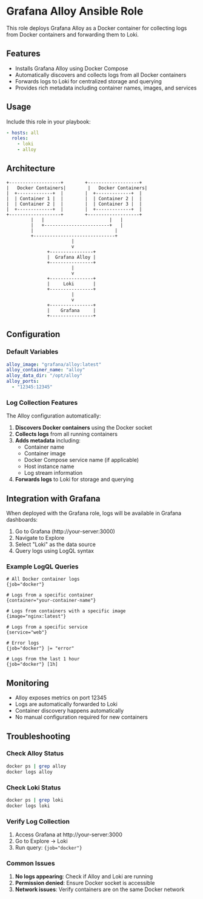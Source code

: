 # Grafana Alloy Ansible Role

This role deploys Grafana Alloy as a Docker container for collecting logs from Docker containers and forwarding them to Loki.

## Features
- Installs Grafana Alloy using Docker Compose
- Automatically discovers and collects logs from all Docker containers
- Forwards logs to Loki for centralized storage and querying
- Provides rich metadata including container names, images, and services

## Usage
Include this role in your playbook:
```yaml
- hosts: all
  roles:
    - loki
    - alloy
```

## Architecture

```
+-------------------+        +-------------------+
|   Docker Containers|        |   Docker Containers|
|  +-------------+  |        |  +-------------+  |
|  | Container 1 |  |        |  | Container 2 |  |
|  | Container 2 |  |        |  | Container 3 |  |
|  +-------------+  |        |  +-------------+  |
+-------------------+        +-------------------+
         |   |                        |   |
         |   +------------------------+   |
         |                              |
         +------------------------------+
                        |
                        v
               +----------------+
               |  Grafana Alloy |
               +----------------+
                        |
                        v
               +----------------+
               |     Loki       |
               +----------------+
                        |
                        v
               +----------------+
               |    Grafana     |
               +----------------+
```

## Configuration

### Default Variables

```yaml
alloy_image: "grafana/alloy:latest"
alloy_container_name: "alloy"
alloy_data_dir: "/opt/alloy"
alloy_ports:
  - "12345:12345"
```

### Log Collection Features

The Alloy configuration automatically:

1. **Discovers Docker containers** using the Docker socket
2. **Collects logs** from all running containers
3. **Adds metadata** including:
   - Container name
   - Container image
   - Docker Compose service name (if applicable)
   - Host instance name
   - Log stream information
4. **Forwards logs** to Loki for storage and querying

## Integration with Grafana

When deployed with the Grafana role, logs will be available in Grafana dashboards:

1. Go to Grafana (http://your-server:3000)
2. Navigate to Explore
3. Select "Loki" as the data source
4. Query logs using LogQL syntax

### Example LogQL Queries

```logql
# All Docker container logs
{job="docker"}

# Logs from a specific container
{container="your-container-name"}

# Logs from containers with a specific image
{image="nginx:latest"}

# Logs from a specific service
{service="web"}

# Error logs
{job="docker"} |= "error"

# Logs from the last 1 hour
{job="docker"} [1h]
```

## Monitoring

- Alloy exposes metrics on port 12345
- Logs are automatically forwarded to Loki
- Container discovery happens automatically
- No manual configuration required for new containers

## Troubleshooting

### Check Alloy Status
```bash
docker ps | grep alloy
docker logs alloy
```

### Check Loki Status
```bash
docker ps | grep loki
docker logs loki
```

### Verify Log Collection
1. Access Grafana at http://your-server:3000
2. Go to Explore → Loki
3. Run query: `{job="docker"}`

### Common Issues

1. **No logs appearing**: Check if Alloy and Loki are running
2. **Permission denied**: Ensure Docker socket is accessible
3. **Network issues**: Verify containers are on the same Docker network 